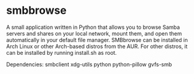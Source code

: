 # smbbrowse
A small application written in Python that allows you to browse Samba servers and shares on your local network, mount them, and open them automatically in your default file manager.  SMBbrowse can be installed in Arch Linux or other Arch-based distros from the AUR.  For other distros, it can be installed by running install.sh as root.

Dependencies:
  smbclient
  xdg-utils
  python
  python-pillow
  gvfs-smb
